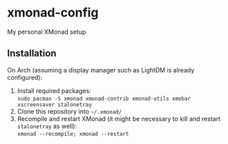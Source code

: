# xmonad-config
My personal XMonad setup

## Installation

On Arch (assuming a display manager such as LightDM is already configured):

1. Install required packages:  
  ```sudo pacman -S xmonad xmonad-contrib xmonad-utils xmobar xscreensaver stalonetray```
2. Clone this repository into `~/.xmonad/`
3. Recompile and restart XMonad (it might be necessary to kill and restart `stalonetray` as well):  
  ```xmonad --recompile; xmonad --restart```
